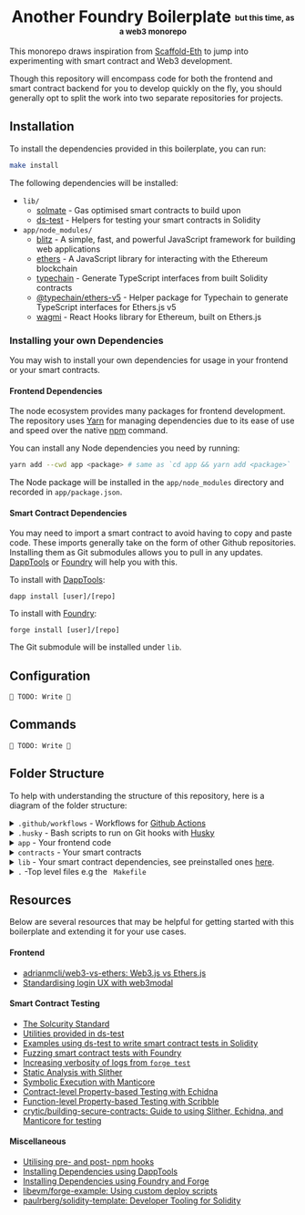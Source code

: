 <h1 align="center">
  Another Foundry Boilerplate <sub><sup><sub><sup>but this time, as a web3 monorepo</sup></sub></sup></sub>
</h1>

This monorepo draws inspiration from [Scaffold-Eth](https://github.com/scaffold-eth/scaffold-eth) to jump into experimenting with smart contract and Web3 development.

Though this repository will encompass code for both the frontend and smart contract backend for you to develop quickly on the fly, you should generally opt to split the work into two separate repositories for projects.

## Installation

To install the dependencies provided in this boilerplate, you can run:

```bash
make install
```

The following dependencies will be installed:

- `lib/`
  - [solmate](https://github.com/Rari-Capital/solmate) - Gas optimised smart contracts to build upon
  - [ds-test](https://github.com/dapphub/ds-test/) - Helpers for testing your smart contracts in Solidity
- `app/node_modules/`
  - [blitz](https://github.com/blitz-js/blitz) - A simple, fast, and powerful JavaScript framework for building web applications
  - [ethers](https://github.com/ethers-io/ethers.js) - A JavaScript library for interacting with the Ethereum blockchain
  - [typechain](https://github.com/dethcrypto/TypeChain) - Generate TypeScript interfaces from built Solidity contracts
  - [@typechain/ethers-v5](https://github.com/dethcrypto/TypeChain/tree/master/packages/target-ethers-v5#typechain-target-ethers-v5) - Helper package for Typechain to generate TypeScript interfaces for Ethers.js v5
  - [wagmi](https://github.com/tmm/wagmi) - React Hooks library for Ethereum, built on Ethers.js

### Installing your own Dependencies

You may wish to install your own dependencies for usage in your frontend or your smart contracts.

#### Frontend Dependencies

The node ecosystem provides many packages for frontend development. The repository uses [Yarn](https://yarnpkg.com/) for managing dependencies due to its ease of use and speed over the native [npm](https://nodejs.org/api/npm.html) command.

You can install any Node dependencies you need by running:

```bash
yarn add --cwd app <package> # same as `cd app && yarn add <package>`
```

The Node package will be installed in the `app/node_modules` directory and recorded in `app/package.json`.

#### Smart Contract Dependencies

You may need to import a smart contract to avoid having to copy and paste code. These imports generally take on the form of other Github repositories. Installing them as Git submodules allows you to pull in any updates. [DappTools](https://github.com/dapphub/dapptools) or [Foundry](https://github.com/gakonst/foundry) will help you with this.

To install with [DappTools](https://github.com/dapphub/dapptools):

```
dapp install [user]/[repo]
```

To install with [Foundry](https://github.com/gakonst/foundry):

```
forge install [user]/[repo]
```

The Git submodule will be installed under `lib`.

## Configuration

`🚧 TODO: Write 🚧`

## Commands

`🚧 TODO: Write 🚧`

## Folder Structure

To help with understanding the structure of this repository, here is a diagram of the folder structure:

<details>
  <summary><code>.github/workflows</code> - Workflows for <a href="https://github.com/features/actions">Github Actions</a></summary>
  <ul>
    <li><code>contracts.yml</code> - Automated CI/CD for your smart contracts</li>
    <li><code>webapp.yml</code> - Automated CI/CD for your frontend</li>
  </ul>
</details>

<details>
  <summary><code>.husky</code> - Bash scripts to run on Git hooks with <a href="https://github.com/typicode/husky">Husky</a></summary>
</details>


<details>
  <summary><code>app</code> - Your frontend code</summary>
  <ul>
    <li><code>package.json</code> - Your frontend dependencies</li>
    <li><code>components</code> - Any shared React components</li>
    <li><code>hooks</code> - React Hooks</li>
    <li><code>pages</code> - <a href="https://blitzjs.com/docs/pages">React pages</a> for your app go here</li>
    <li><code>public</code> - Any static files go here</li>
    <li><code>test</code> - Any app tests go here e.g React Component testing, E2E testing etc.</li>
    <li><code>.eslintrc.js</code> - <a href="https://eslint.org/">ESLint</a> configuration</li>
    <li><code>.gitignore</code> - Ignore any files you don't want to push to Git</li>
    <li><code>blitz.config.ts</code> - <a href="https://blitzjs.com/docs/config">Blitz configuration</a></li>
    <li><code>jest.config.ts</code> - <a href="https://jestjs.io/docs/en/configuration">Jest configuration</a></li>
    <li><code>tsconfig.json</code> - <a href="https://www.typescriptlang.org/docs/handbook/tsconfig-json.html">TypeScript configuration</a></li>
    <li><code>types</code> - TypeScript types used around your app</li>
    <li><code>yarn.lock</code> - <a href="https://yarnpkg.com/lang/en/docs/install/">Yarn</a> lock file</li>
  </ul>
</details>

<details>
  <summary><code>contracts</code> - Your smart contracts</summary>
  <ul>
    <li><code>*.sol</code> - Your smart contracts</li>
    <li><code>test/*.t.sol</code> - Tests for smart contracts</li>
    <li><code>test/base</code> - BaseTest contract to inherit for utils</li>
    <li><code>test/utils</code> - Test utils</li>
  </ul>
</details>

<details>
  <summary><code>lib</code> - Your smart contract dependencies, see preinstalled ones <a href="#installation">here</a>.</summary>
</details>

<details>
  <summary><code>.</code> -Top level files e.g the <code> Makefile</code></summary>
  <ul>
    <li>
      <summary><code>.gitignore</code> - Ignore any files you don't want to push to Git</summary>
    </li>
    <li>
      <summary><code>.gitmodules</code> - Git submodules configuration</summary>
    </li>
    <li>
      <summary><code>.lintstagedrc</code> - Configuration for lint-staged in Husky scripts</summary>
    </li>
    <li>
      <summary><code>.solhint.json</code> - <a href="https://github.com/protofire/solhint">Solhint</a> configuration</summary>
    </li>
    <li>
      <summary><code>.solhintignore</code> - Ignore any files you don't want Solhint to lint</summary>
    </li>
    <li>
      <summary><code>foundry.toml</code> - <a href="https://book.getfoundry.sh/reference/config.html">Foundry configuration</a></summary>
    </li>
    <li>
      <summary><code>Makefile</code> - Various commands, see <a href="#commands">here</a>.</summary>
    </li>
    <li>
      <summary><code>README.md</code> - This file!</summary>
    </li>
    <li>
      <summary><code>remappings.txt</code> - <a href="https://book.getfoundry.sh/projects/dependencies.html#remapping-dependencies">Configure import paths</a> for Solidity dependencies for Forge</summary>
    </li>
  </ul>

</details>

## Resources

Below are several resources that may be helpful for getting started with this boilerplate and extending it for your use cases.

#### Frontend

- [adrianmcli/web3-vs-ethers: Web3.js vs Ethers.js](https://github.com/adrianmcli/web3-vs-ethers)
- [Standardising login UX with web3modal](https://github.com/Web3Modal/web3modal)

#### Smart Contract Testing

- [The Solcurity Standard](https://github.com/Rari-Capital/solcurity)
- [Utilities provided in ds-test](https://book.getfoundry.sh/reference/ds-test.html)
- [Examples using ds-test to write smart contract tests in Solidity](https://github.com/dapphub/ds-test/blob/master/demo/demo.sol)
- [Fuzzing smart contract tests with Foundry](https://github.com/gakonst/foundry/tree/master/forge#fuzzing-go-beyond-unit-testing)
- [Increasing verbosity of logs from `forge test`](https://github.com/gakonst/foundry/blob/master/cli/README.md#test)
- [Static Analysis with Slither](https://github.com/crytic/slither)
- [Symbolic Execution with Manticore](https://github.com/trailofbits/manticore)
- [Contract-level Property-based Testing with Echidna](https://github.com/crytic/echidna)
- [Function-level Property-based Testing with Scribble](https://github.com/ConsenSys/scribble)
- [crytic/building-secure-contracts: Guide to using Slither, Echidna, and Manticore for testing](https://github.com/crytic/building-secure-contracts)
#### Miscellaneous

- [Utilising pre- and post- npm hooks](https://docs.npmjs.com/cli/v8/using-npm/scripts)
- [Installing Dependencies using DappTools](https://github.com/dapphub/dapptools/tree/master/src/dapp#dapp-install)
- [Installing Dependencies using Foundry and Forge](https://github.com/gakonst/foundry/blob/master/cli/README.md#forge)
- [libevm/forge-example: Using custom deploy scripts](https://github.com/libevm/forge-example)
- [paulrberg/solidity-template: Developer Tooling for Solidity](https://github.com/paulrberg/solidity-template)